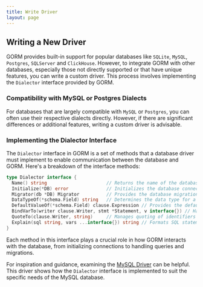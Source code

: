 ```yaml
---
title: Write Driver
layout: page
---
```


## Writing a New Driver

GORM provides built-in support for popular databases like `SQLite`, `MySQL`, `Postgres`, `SQLServer` and `ClickHouse`. However, to integrate GORM with other databases, especially those not directly supported or that have unique features, you can write a custom driver. This process involves implementing the `Dialector` interface provided by GORM.

### Compatibility with MySQL or Postgres Dialects

For databases that are largely compatible with `MySQL` or `Postgres`, you can often use their respective dialects directly. However, if there are significant differences or additional features, writing a custom driver is advisable.

### Implementing the Dialector Interface

The `Dialector` interface in GORM is a set of methods that a database driver must implement to enable communication between the database and GORM. Here's a breakdown of the interface methods:

```go
type Dialector interface {
  Name() string                      // Returns the name of the database dialect
  Initialize(*DB) error              // Initializes the database connection
  Migrator(db *DB) Migrator          // Provides the database migration tool
  DataTypeOf(*schema.Field) string   // Determines the data type for a schema field
  DefaultValueOf(*schema.Field) clause.Expression // Provides the default value for a schema field
  BindVarTo(writer clause.Writer, stmt *Statement, v interface{}) // Handles variable binding in SQL statements
  QuoteTo(clause.Writer, string)     // Manages quoting of identifiers
  Explain(sql string, vars ...interface{}) string // Formats SQL statements with variables
}
```

Each method in this interface plays a crucial role in how GORM interacts with the database, from initializing connections to handling queries and migrations.

For inspiration and guidance, examining the [MySQL Driver](https://github.com/go-gorm/mysql) can be helpful. This driver shows how the `Dialector` interface is implemented to suit the specific needs of the MySQL database.
